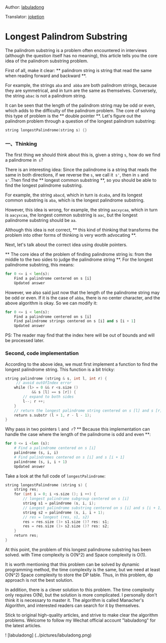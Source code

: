 Author: [labuladong](https://github.com/labuladong)

Translator: [joketion](https://github.com/jokertion)
 
# Longest Palindrom Substring

The palindrom substring is a problem often encountered in interviews (although the question itself has no meaning), this article tells you the core idea of ​​the palindrom substring problem.

First of all, make it clear: ** palindrom string is string that read the same when reading forward and backward **.

For example, the strings `aba` and` abba` are both palindrom strings, because they are symmetrical, and in turn are the same as themselves. Conversely, the string `abac` is not a palindrom string.

It can be seen that the length of the palindrom string may be odd or even, which adds to the difficulty of the palindrom problem. The core of solving this type of problem is the ** double pointer **. Let's figure out the palindrom problem through a question of the longest palindrom substring:

```cpp
string longestPalindrome(string s) {}
```

### 一、Thinking

The first thing we should think about this is, given a string `s`, how do we find a palindrome in` s`?

There is an interesting idea: Since the palindrome is a string that reads the same in both directions, if we reverse the `s`, we call it` s'`, then in `s` and `s'`.Then find the ** longest common substring **, so you should be able to find the longest palindrome substring.

For example, the string `abacd`, which in turn is `dcaba`, and its longest common substring is `aba`, which is the longest palindrome substring.

However, this idea is wrong, for example, the string `aacxycaa`, which in turn is `aacyxcaa`, the longest common substring is `aac`, but the longest palindrome substring should be `aa`.

Although this idea is not correct, ** this kind of thinking that transforms the problem into other forms of thinking is very worth advocating **.

Next, let's talk about the correct idea using double pointers.

** The core idea of ​​the problem of finding palindrome string is: from the middle to the two sides to judge the palindrome string **. For the longest palindrome substring, this means:

```python
for 0 <= i < len(s):
	Find a palindrome centered on s [i]
    Updated answer
```

However, we also said just now that the length of the palindrome string may be odd or even. If it is the case of `abba`, there is no center character, and the above algorithm is okay. So we can modify it:


```python
for 0 <= i < len(s):
	Find a palindrome centered on s [i]
    Find palindrome strings centered on s [i] and s [i + 1]
    Updated answer
```

PS: The reader may find that the index here will be out of bounds and will be processed later.

### Second, code implementation

According to the above idea, we must first implement a function to find the longest palindrome string. This function is a bit tricky:

```cpp
string palindrome (string & s, int l, int r) {
     // avoid outOfIndex error
    while (l> = 0 && r <s.size ()
            && s [l] == s [r]) {
        // expand to both sides
        l--; r ++;
    }
    // return the longest palindrome string centered on s [l] and s [r]
    return s.substr (l + 1, r - l - 1);
}
```

Why pass in two pointers `l` and` r`? ** Because this implementation can handle the case where the length of the palindrome is odd and even **:


```python
for 0 <= i <len (s):
    # Find a palindrome centered on s [i]
    palindrome (s, i, i)
    # Find palindromes centered on s [i] and s [i + 1]
    palindrome (s, i, i + 1)
    Updated answer
```

Take a look at the full code of `longestPalindrome`:


```cpp
string longestPalindrome (string s) {
    string res;
    for (int i = 0; i <s.size (); i ++) {
        // longest palindrome subgroup centered on s [i]
        string s1 = palindrome (s, i, i);
        // Longest palindrome substring centered on s [i] and s [i + 1]
        string s2 = palindrome (s, i, i + 1);
        // res = longest (res, s1, s2)
        res = res.size ()> s1.size ()? res: s1;
        res = res.size ()> s2.size ()? res: s2;
    }
    return res;
}
```

At this point, the problem of this longest palindrome substring has been solved.
with Time complexity is O(N^2) and Space complexity is O(1).

It is worth mentioning that this problem can be solved by dynamic programming method, the time complexity is the same, but we need at least O(N^2) Space complexity to store the DP table. Thus, in this problem, dp approach is not the best solution.

In addition, there is a clever solution to this problem. The time complexity only requires O(N), but the solution is more complicated. I personally don't think it is necessary to master it. The algorithm is called Manacher's Algorithm, and interested readers can search for it by themselves.

Stick to original high-quality articles, and strive to make clear the algorithm problems. Welcome to follow my Wechat official account "labuladong" for the latest articles.

! [labuladong] (../pictures/labuladong.png)